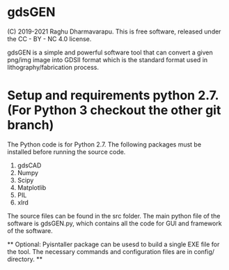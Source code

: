 # gdsGEN 

(C) 2019-2021 Raghu Dharmavarapu. This is free software, released under the CC - BY - NC 4.0 license.

gdsGEN is a simple and powerful software tool that can convert a given png/img image into GDSII format which is the standard
format used in lithography/fabrication process.

# Setup and requirements python 2.7. (For Python 3 checkout the other git branch)

The Python code is for Python 2.7. The following packages must be installed before running the source code.
1. gdsCAD 
2. Numpy
3. Scipy
4. Matplotlib
5. PIL
6. xlrd

The source files can be found in the src folder. The main python file of the software is gdsGEN.py, which contains all the code for GUI and framework of the software. 

** Optional: Pyisntaller package can be usesd to build a single EXE file for the tool. The necessary commands and configuration files are in config/ directory. **
